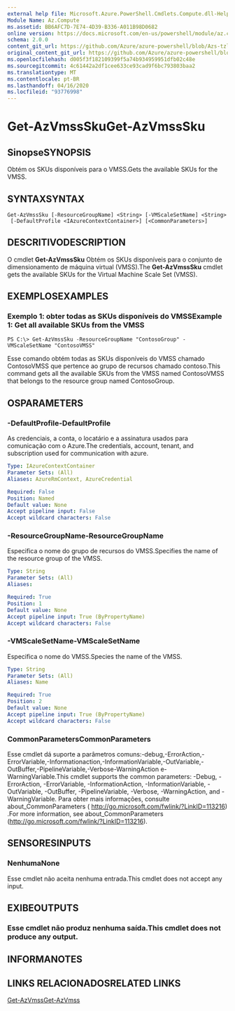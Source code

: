 ```yaml
---
external help file: Microsoft.Azure.PowerShell.Cmdlets.Compute.dll-Help-Help.xml
Module Name: Az.Compute
ms.assetid: BB6AFC7D-7E74-4D39-B336-A011B98D0682
online version: https://docs.microsoft.com/en-us/powershell/module/az.compute/get-azvmsssku
schema: 2.0.0
content_git_url: https://github.com/Azure/azure-powershell/blob/Azs-tzl/src/Compute/Compute/help/Get-AzVmssSku.md
original_content_git_url: https://github.com/Azure/azure-powershell/blob/Azs-tzl/src/Compute/Compute/help/Get-AzVmssSku.md
ms.openlocfilehash: d005f3f182109399f5a74b934959951dfb02c48e
ms.sourcegitcommit: 4c61442a2df1cee633ce93cad9f6bc793803baa2
ms.translationtype: MT
ms.contentlocale: pt-BR
ms.lasthandoff: 04/16/2020
ms.locfileid: "93776998"
---
```

# <span data-ttu-id="ba3b2-101">Get-AzVmssSku</span><span class="sxs-lookup"><span data-stu-id="ba3b2-101">Get-AzVmssSku</span></span>

## <span data-ttu-id="ba3b2-102">Sinopse</span><span class="sxs-lookup"><span data-stu-id="ba3b2-102">SYNOPSIS</span></span>
<span data-ttu-id="ba3b2-103">Obtém os SKUs disponíveis para o VMSS.</span><span class="sxs-lookup"><span data-stu-id="ba3b2-103">Gets the available SKUs for the VMSS.</span></span>

## <span data-ttu-id="ba3b2-104">SYNTAX</span><span class="sxs-lookup"><span data-stu-id="ba3b2-104">SYNTAX</span></span>

```
Get-AzVmssSku [-ResourceGroupName] <String> [-VMScaleSetName] <String>
 [-DefaultProfile <IAzureContextContainer>] [<CommonParameters>]
```

## <span data-ttu-id="ba3b2-105">DESCRITIVO</span><span class="sxs-lookup"><span data-stu-id="ba3b2-105">DESCRIPTION</span></span>
<span data-ttu-id="ba3b2-106">O cmdlet **Get-AzVmssSku** Obtém os SKUs disponíveis para o conjunto de dimensionamento de máquina virtual (VMSS).</span><span class="sxs-lookup"><span data-stu-id="ba3b2-106">The **Get-AzVmssSku** cmdlet gets the available SKUs for the Virtual Machine Scale Set (VMSS).</span></span>

## <span data-ttu-id="ba3b2-107">EXEMPLOS</span><span class="sxs-lookup"><span data-stu-id="ba3b2-107">EXAMPLES</span></span>

### <span data-ttu-id="ba3b2-108">Exemplo 1: obter todas as SKUs disponíveis do VMSS</span><span class="sxs-lookup"><span data-stu-id="ba3b2-108">Example 1: Get all available SKUs from the VMSS</span></span>
```
PS C:\> Get-AzVmssSku -ResourceGroupName "ContosoGroup" -VMScaleSetName "ContosoVMSS"
```

<span data-ttu-id="ba3b2-109">Esse comando obtém todas as SKUs disponíveis do VMSS chamado ContosoVMSS que pertence ao grupo de recursos chamado contoso.</span><span class="sxs-lookup"><span data-stu-id="ba3b2-109">This command gets all the available SKUs from the VMSS named ContosoVMSS that belongs to the resource group named ContosoGroup.</span></span>

## <span data-ttu-id="ba3b2-110">OS</span><span class="sxs-lookup"><span data-stu-id="ba3b2-110">PARAMETERS</span></span>

### <span data-ttu-id="ba3b2-111">-DefaultProfile</span><span class="sxs-lookup"><span data-stu-id="ba3b2-111">-DefaultProfile</span></span>
<span data-ttu-id="ba3b2-112">As credenciais, a conta, o locatário e a assinatura usados para comunicação com o Azure.</span><span class="sxs-lookup"><span data-stu-id="ba3b2-112">The credentials, account, tenant, and subscription used for communication with azure.</span></span>

```yaml
Type: IAzureContextContainer
Parameter Sets: (All)
Aliases: AzureRmContext, AzureCredential

Required: False
Position: Named
Default value: None
Accept pipeline input: False
Accept wildcard characters: False
```

### <span data-ttu-id="ba3b2-113">-ResourceGroupName</span><span class="sxs-lookup"><span data-stu-id="ba3b2-113">-ResourceGroupName</span></span>
<span data-ttu-id="ba3b2-114">Especifica o nome do grupo de recursos do VMSS.</span><span class="sxs-lookup"><span data-stu-id="ba3b2-114">Specifies the name of the resource group of the VMSS.</span></span>

```yaml
Type: String
Parameter Sets: (All)
Aliases: 

Required: True
Position: 1
Default value: None
Accept pipeline input: True (ByPropertyName)
Accept wildcard characters: False
```

### <span data-ttu-id="ba3b2-115">-VMScaleSetName</span><span class="sxs-lookup"><span data-stu-id="ba3b2-115">-VMScaleSetName</span></span>
<span data-ttu-id="ba3b2-116">Especifica o nome do VMSS.</span><span class="sxs-lookup"><span data-stu-id="ba3b2-116">Species the name of the VMSS.</span></span>

```yaml
Type: String
Parameter Sets: (All)
Aliases: Name

Required: True
Position: 2
Default value: None
Accept pipeline input: True (ByPropertyName)
Accept wildcard characters: False
```

### <span data-ttu-id="ba3b2-117">CommonParameters</span><span class="sxs-lookup"><span data-stu-id="ba3b2-117">CommonParameters</span></span>
<span data-ttu-id="ba3b2-118">Esse cmdlet dá suporte a parâmetros comuns:-debug,-ErrorAction,-ErrorVariable,-Informationaction,-InformationVariable,-OutVariable,-OutBuffer,-PipelineVariable,-Verbose-WarningAction e-WarningVariable.</span><span class="sxs-lookup"><span data-stu-id="ba3b2-118">This cmdlet supports the common parameters: -Debug, -ErrorAction, -ErrorVariable, -InformationAction, -InformationVariable, -OutVariable, -OutBuffer, -PipelineVariable, -Verbose, -WarningAction, and -WarningVariable.</span></span> <span data-ttu-id="ba3b2-119">Para obter mais informações, consulte about_CommonParameters ( http://go.microsoft.com/fwlink/?LinkID=113216) .</span><span class="sxs-lookup"><span data-stu-id="ba3b2-119">For more information, see about_CommonParameters (http://go.microsoft.com/fwlink/?LinkID=113216).</span></span>

## <span data-ttu-id="ba3b2-120">SENSORES</span><span class="sxs-lookup"><span data-stu-id="ba3b2-120">INPUTS</span></span>

### <span data-ttu-id="ba3b2-121">Nenhuma</span><span class="sxs-lookup"><span data-stu-id="ba3b2-121">None</span></span>
<span data-ttu-id="ba3b2-122">Esse cmdlet não aceita nenhuma entrada.</span><span class="sxs-lookup"><span data-stu-id="ba3b2-122">This cmdlet does not accept any input.</span></span>

## <span data-ttu-id="ba3b2-123">EXIBE</span><span class="sxs-lookup"><span data-stu-id="ba3b2-123">OUTPUTS</span></span>

### <span data-ttu-id="ba3b2-124">Esse cmdlet não produz nenhuma saída.</span><span class="sxs-lookup"><span data-stu-id="ba3b2-124">This cmdlet does not produce any output.</span></span>

## <span data-ttu-id="ba3b2-125">INFORMA</span><span class="sxs-lookup"><span data-stu-id="ba3b2-125">NOTES</span></span>

## <span data-ttu-id="ba3b2-126">LINKS RELACIONADOS</span><span class="sxs-lookup"><span data-stu-id="ba3b2-126">RELATED LINKS</span></span>

[<span data-ttu-id="ba3b2-127">Get-AzVmss</span><span class="sxs-lookup"><span data-stu-id="ba3b2-127">Get-AzVmss</span></span>](./Get-AzVmss.md)


